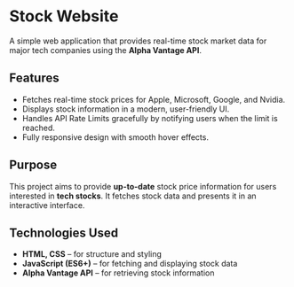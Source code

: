# Stock Website

A simple web application that provides real-time stock market data for major tech companies using the **Alpha Vantage API**.

## Features
- Fetches real-time stock prices for Apple, Microsoft, Google, and Nvidia.
- Displays stock information in a modern, user-friendly UI.
- Handles API Rate Limits gracefully by notifying users when the limit is reached.
- Fully responsive design with smooth hover effects.

## Purpose
This project aims to provide **up-to-date** stock price information for users interested in **tech stocks**. It fetches stock data and presents it in an interactive interface.

## Technologies Used
- **HTML, CSS** – for structure and styling
- **JavaScript (ES6+)** – for fetching and displaying stock data
- **Alpha Vantage API** – for retrieving stock information

